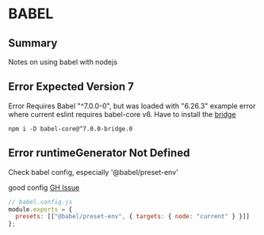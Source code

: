 # BABEL

## Summary

Notes on using babel with nodejs

## Error Expected Version 7

Error Requires Babel "^7.0.0-0", but was loaded with "6.26.3"
example error where current eslint requires babel-core v6. Have to install the
[bridge](https://github.com/babel/babel-bridge)

```console
npm i -D babel-core@^7.0.0-bridge.0
```

## Error runtimeGenerator Not Defined

Check babel config, especially '@babel/preset-env'

good config
[GH Issue](https://github.com/facebook/jest/issues/7579)

```javascript
// babel.config.js
module.exports = {
  presets: [["@babel/preset-env", { targets: { node: "current" } }]]
};
```
